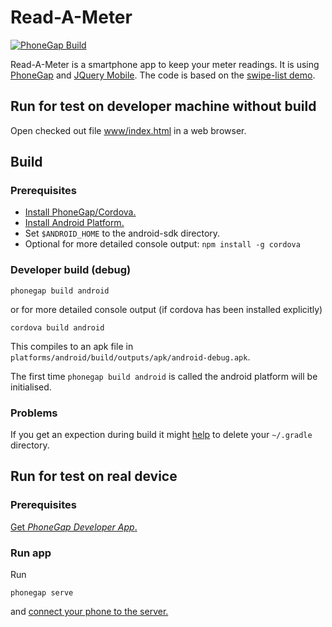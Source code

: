 # Read-A-Meter

[![PhoneGap Build](https://img.shields.io/badge/phonegap-android-blue.svg)](https://build.phonegap.com/apps/1549106)

Read-A-Meter is a smartphone app to keep your meter readings. It is using [PhoneGap](http://phonegap.com/) and [JQuery Mobile](https://jquerymobile.com).
The code is based on the [swipe-list demo](http://demos.jquerymobile.com/1.4.5/swipe-list).

## Run for test on developer machine without build

Open checked out file [www/index.html](www/index.html) in a web browser.

## Build

### Prerequisites

- [Install PhoneGap/Cordova.](http://docs.phonegap.com/getting-started/1-install-phonegap/cli)
- [Install Android Platform.](https://cordova.apache.org/docs/en/latest/guide/platforms/android)
- Set `$ANDROID_HOME` to the android-sdk directory.
- Optional for more detailed console output: `npm install -g cordova`

### Developer build (debug)

    phonegap build android

or for more detailed console output (if cordova has been installed explicitly)

    cordova build android

This compiles to an apk file in `platforms/android/build/outputs/apk/android-debug.apk`.

The first time `phonegap build android` is called the android platform will be initialised.

### Problems

If you get an expection during build it might [help](http://stackoverflow.com/questions/30896591/phonegap-command-failed-with-exit-code-8) to delete your `~/.gradle` directory.

## Run for test on real device

### Prerequisites

[Get _PhoneGap Developer App_.](http://docs.phonegap.com/getting-started/2-install-mobile-app)

### Run app

Run

    phonegap serve

and [connect your phone to the server.](http://docs.phonegap.com/getting-started/4-run-your-app/cli)
